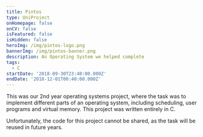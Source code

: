 ```yaml
---
title: Pintos
type: UniProject
onHomepage: false
onCV: false
isFeatured: false
isHidden: false
heroImg: /img/pintos-logo.png
bannerImg: /img/pintos-banner.png
description: An Operating System we helped complete
tags:
  - C
startDate: '2018-09-30T23:40:00.000Z'
endDate: '2018-12-01T00:40:00.000Z'
---
```


This was our 2nd year operating systems project, where the task was to implement different parts of an operating system, including scheduling, user programs and virtual memory. This project was written entirely in C.

Unfortunately, the code for this project cannot be shared, as the task will be reused in future years.
